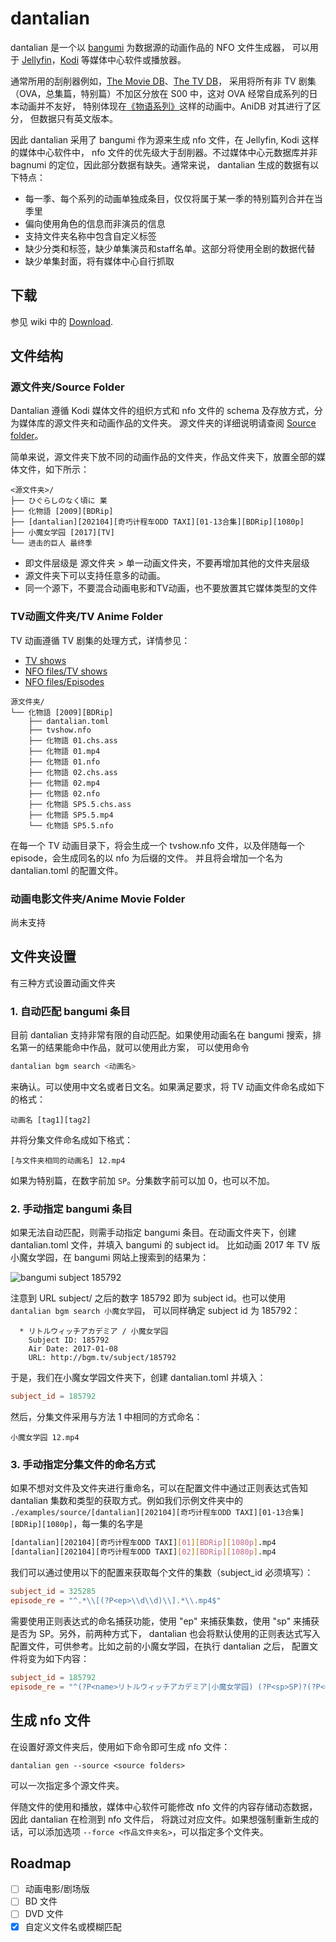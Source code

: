 # dantalian

dantalian 是一个以 [bangumi](https://bangumi.tv/) 为数据源的动画作品的 NFO 文件生成器，
可以用于 [Jellyfin](https://jellyfin.org/)，[Kodi](https://kodi.tv/) 等媒体中心软件或播放器。

通常所用的刮削器例如，[The Movie DB](https://www.themoviedb.org)、[The TV DB](https://thetvdb.com/)，
采用将所有非 TV 剧集（OVA，总集篇，特别篇）不加区分放在 S00 中，这对 OVA 经常自成系列的日本动画并不友好，
特别体现在[《物语系列》](https://www.themoviedb.org/tv/46195/season/0)这样的动画中。AniDB 对其进行了区分，
但数据只有英文版本。

因此 dantalian 采用了 bangumi 作为源来生成 nfo 文件，在 Jellyfin, Kodi 这样的媒体中心软件中，
nfo 文件的优先级大于刮削器。不过媒体中心元数据库并非 bagnumi 的定位，因此部分数据有缺失。通常来说，
dantalian 生成的数据有以下特点：

* 每一季、每个系列的动画单独成条目，仅仅将属于某一季的特别篇列合并在当季里
* 偏向使用角色的信息而非演员的信息
* 支持文件夹名称中包含自定义标签
* 缺少分类和标签，缺少单集演员和staff名单。这部分将使用全剧的数据代替
* 缺少单集封面，将有媒体中心自行抓取

## 下载

参见 wiki 中的 [Download](https://github.com/nanozuki/dantalian/wiki/Download).

## 文件结构

### 源文件夹/Source Folder

Dantalian 遵循 Kodi 媒体文件的组织方式和 nfo 文件的 schema 及存放方式，分为媒体库的源文件夹和动画作品的文件夹。
源文件夹的详细说明请查阅 [Source folder](https://kodi.wiki/view/Source_folder)。

简单来说，源文件夹下放不同的动画作品的文件夹，作品文件夹下，放置全部的媒体文件，如下所示：

```
<源文件夹>/
├── ひぐらしのなく頃に 業
├── 化物語 [2009][BDRip]
├── [dantalian][202104][奇巧计程车ODD TAXI][01-13合集][BDRip][1080p]
├── 小魔女学园 [2017][TV]
└── 进击的巨人 最终季
```

* 即文件层级是 源文件夹 > 单一动画文件夹，不要再增加其他的文件夹层级
* 源文件夹下可以支持任意多的动画。
* 同一个源下，不要混合动画电影和TV动画，也不要放置其它媒体类型的文件

### TV动画文件夹/TV Anime Folder

TV 动画遵循 TV 剧集的处理方式，详情参见：
* [TV shows](https://kodi.wiki/view/Naming_video_files/TV_shows)
* [NFO files/TV shows](https://kodi.wiki/view/NFO_files/TV_shows)
* [NFO files/Episodes](https://kodi.wiki/view/NFO_files/Episodes)

```
源文件夹/
└── 化物語 [2009][BDRip]
    ├── dantalian.toml
    ├── tvshow.nfo
    ├── 化物語 01.chs.ass
    ├── 化物語 01.mp4
    ├── 化物語 01.nfo
    ├── 化物語 02.chs.ass
    ├── 化物語 02.mp4
    ├── 化物語 02.nfo
    ├── 化物語 SP5.5.chs.ass
    ├── 化物語 SP5.5.mp4
    └── 化物語 SP5.5.nfo
```

在每一个 TV 动画目录下，将会生成一个 tvshow.nfo 文件，以及伴随每一个 episode，会生成同名的以 nfo 为后缀的文件。
并且将会增加一个名为 dantalian.toml 的配置文件。

### 动画电影文件夹/Anime Movie Folder

尚未支持

## 文件夹设置

有三种方式设置动画文件夹

### 1. 自动匹配 bangumi 条目

目前 dantalian 支持非常有限的自动匹配。如果使用动画名在 bangumi 搜索，排名第一的结果能命中作品，就可以使用此方案，
可以使用命令 

```sh
dantalian bgm search <动画名>
```

来确认。可以使用中文名或者日文名。如果满足要求，将 TV 动画文件命名成如下的格式：

```
动画名 [tag1][tag2]
```

并将分集文件命名成如下格式：

```
[与文件夹相同的动画名] 12.mp4
```

如果为特别篇，在数字前加 `SP`。分集数字前可以加 0，也可以不加。

### 2. 手动指定 bangumi 条目

如果无法自动匹配，则需手动指定 bangumi 条目。在动画文件夹下，创建 dantalian.toml 文件，并填入 bangumi 的 subject id。
比如动画 2017 年 TV 版小魔女学园，在 bangumi 网站上搜索到的结果为：

![bangumi subject 185792](./imgs/subject_185792.png)

注意到 URL subject/ 之后的数字 185792 即为 subject id。也可以使用 `dantalian bgm search 小魔女学园`， 可以同样确定 subject id 为 185792：

```
  * リトルウィッチアカデミア / 小魔女学园
    Subject ID: 185792
    Air Date: 2017-01-08
    URL: http://bgm.tv/subject/185792
```

于是，我们在小魔女学园文件夹下，创建 dantalian.toml 并填入：

```toml
subject_id = 185792
```

然后，分集文件采用与方法 1 中相同的方式命名：

```
小魔女学园 12.mp4
```

### 3. 手动指定分集文件的命名方式

如果不想对文件及文件夹进行重命名，可以在配置文件中通过正则表达式告知 dantalian 集数和类型的获取方式。例如我们示例文件夹中的 `./examples/source/[dantalian][202104][奇巧计程车ODD TAXI][01-13合集][BDRip][1080p]`，每一集的名字是

```sh
[dantalian][202104][奇巧计程车ODD TAXI][01][BDRip][1080p].mp4
[dantalian][202104][奇巧计程车ODD TAXI][02][BDRip][1080p].mp4
```

我们可以通过使用以下的配置来获取每个文件的集数（subject_id 必须填写）：

```toml
subject_id = 325285
episode_re = "^.*\\[(?P<ep>\\d\\d)\\].*\\.mp4$"
```

需要使用正则表达式的命名捕获功能，使用 "ep" 来捕获集数，使用 "sp" 来捕获是否为 SP。另外，前两种方式下，
dantalian 也会将默认使用的正则表达式写入配置文件，可供参考。比如之前的小魔女学园，在执行 dantalian 之后，
配置文件将变为如下内容：

```toml
subject_id = 185792
episode_re = "^(?P<name>リトルウィッチアカデミア|小魔女学园) (?P<sp>SP)?(?P<ep>[.\\d]+)\\."
```

## 生成 nfo 文件

在设置好源文件夹后，使用如下命令即可生成 nfo 文件：

```
dantalian gen --source <source folders>
```

可以一次指定多个源文件夹。

伴随文件的使用和播放，媒体中心软件可能修改 nfo 文件的内容存储动态数据，因此 dantalian 在检测到 nfo 文件后，
将跳过对应文件。如果想强制重新生成的话，可以添加选项 `--force <作品文件夹名>`，可以指定多个文件夹。

## Roadmap

- [ ] 动画电影/剧场版
- [ ] BD 文件
- [ ] DVD 文件
- [x] 自定义文件名或模糊匹配

